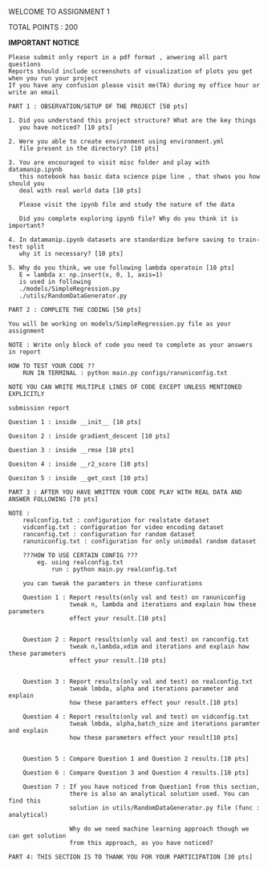 WELCOME TO ASSIGNMENT 1

TOTAL POINTS : 200

**IMPORTANT NOTICE**
    
    Please submit only report in a pdf format , anwering all part questions 
    Reports should include screenshots of visualization of plots you get when you run your project
    If you have any confusion please visit me(TA) during my office hour or write an email
    

`PART 1 : OBSERVATION/SETUP OF THE PROJECT [50 pts]` 

    1. Did you understand this project structure? What are the key things 
       you have noticed? [10 pts]
       
    2. Were you able to create environment using environment.yml 
       file present in the directory? [10 pts]
       
    3. You are encouraged to visit misc folder and play with datamanip.ipynb 
       this notebook has basic data science pipe line , that shwos you how should you 
       deal with real world data [10 pts]
       
       Please visit the ipynb file and study the nature of the data
       
       Did you complete exploring ipynb file? Why do you think it is important?
    
    4. In datamanip.ipynb datasets are standardize before saving to train-test split
       why it is necessary? [10 pts]
       
    5. Why do you think, we use following lambda operatoin [10 pts]
       E = lambda x: np.insert(x, 0, 1, axis=1)
       is used in following 
       ./models/SimpleRegression.py
       ./utils/RandomDataGenerator.py
       

`PART 2 : COMPLETE THE CODING [50 pts]` 

    You will be working on models/SimpleRegression.py file as your assignment
    
    NOTE : Write only block of code you need to complete as your answers in report
    
    HOW TO TEST YOUR CODE ??
        RUN IN TERMINAL : python main.py configs/ranuniconfig.txt
    
    NOTE YOU CAN WRITE MULTIPLE LINES OF CODE EXCEPT UNLESS MENTIONED EXPLICITLY
    
    submission report
    
    Question 1 : inside __init__ [10 pts]
        
    Quesiton 2 : inside gradient_descent [10 pts]
    
    Question 3 : inside __rmse [10 pts]
    
    Quesiton 4 : inside __r2_score [10 pts]
    
    Quesiton 5 : inside __get_cost [10 pts]

`PART 3 : AFTER YOU HAVE WRITTEN YOUR CODE PLAY WITH REAL DATA AND ANSWER FOLLOWING [70 pts]`
    
    NOTE : 
        realconfig.txt : configuration for realstate dataset
        vidconfig.txt : configuration for video encoding dataset
        ranconfig.txt : configuration for random dataset
        ranuniconfig.txt : configuration for only unimodal random dataset
        
        ???HOW TO USE CERTAIN CONFIG ???
            eg. using realconfig.txt
                run : python main.py realconfig.txt
        
        you can tweak the paramters in these confiurations
        
        Question 1 : Report results(only val and test) on ranuniconfig
                     tweak n, lambda and iterations and explain how these parameters 
                     effect your result.[10 pts]
                     
                     
        Question 2 : Report results(only val and test) on ranconfig.txt
                     tweak n,lambda,xdim and iterations and explain how these parameters 
                     effect your result.[10 pts]
                     
        
        Question 3 : Report results(only val and test) on realconfig.txt
                     tweak lmbda, alpha and iterations parameter and explain 
                     how these paramters effect your result.[10 pts]
        
        Question 4 : Report results(only val and test) on vidconfig.txt
                     tweak lmbda, alpha,batch_size and iterations paramter and explain 
                     how these parameters effect your result[10 pts]
                     
        
        Question 5 : Compare Question 1 and Question 2 results.[10 pts]
        
        Question 6 : Compare Question 3 and Question 4 results.[10 pts]
        
        Question 7 : If you have noticed from Question1 from this section, 
                     there is also an analytical solution used. You can find this 
                     solution in utils/RandomDataGenerator.py file (func : analytical)
                     
                     Why do we need machine learning approach though we can get solution 
                     from this approach, as you have noticed?
                     

`PART 4: THIS SECTION IS TO THANK YOU FOR YOUR PARTICIPATION [30 pts]` 
        
                     
                     
                     
     
       
        
       
